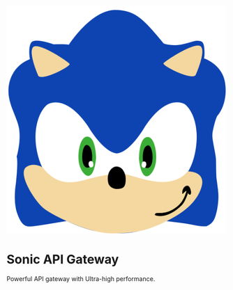 ![Sonic](./docs/image/sonic-api-gateway.png)

# Sonic API Gateway

Powerful API gateway with Ultra-high performance.
